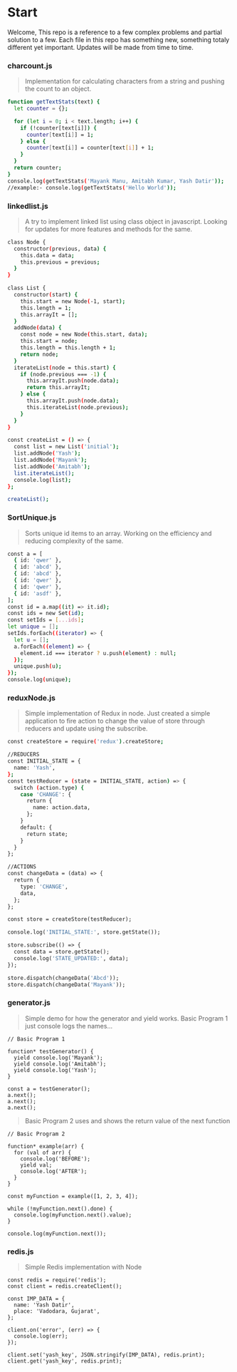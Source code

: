 # Start

Welcome, This repo is a reference to a few complex problems and partial solution to a few. Each file in this repo has something new, something totaly different yet important. Updates will be made from time to time.

### charcount.js

> Implementation for calculating characters from a string and pushing the count to an object.

```sh
function getTextStats(text) {
  let counter = {};

  for (let i = 0; i < text.length; i++) {
    if (!counter[text[i]]) {
      counter[text[i]] = 1;
    } else {
      counter[text[i]] = counter[text[i]] + 1;
    }
  }
  return counter;
}
console.log(getTextStats('Mayank Manu, Amitabh Kumar, Yash Datir'));
//example:- console.log(getTextStats('Hello World'));

```

### linkedlist.js

> A try to implement linked list using class object in javascript. Looking for updates for more features and methods for the same.

```sh
class Node {
  constructor(previous, data) {
    this.data = data;
    this.previous = previous;
  }
}

class List {
  constructor(start) {
    this.start = new Node(-1, start);
    this.length = 1;
    this.arrayIt = [];
  }
  addNode(data) {
    const node = new Node(this.start, data);
    this.start = node;
    this.length = this.length + 1;
    return node;
  }
  iterateList(node = this.start) {
    if (node.previous === -1) {
      this.arrayIt.push(node.data);
      return this.arrayIt;
    } else {
      this.arrayIt.push(node.data);
      this.iterateList(node.previous);
    }
  }
}

const createList = () => {
  const list = new List('initial');
  list.addNode('Yash');
  list.addNode('Mayank');
  list.addNode('Amitabh');
  list.iterateList();
  console.log(list);
};

createList();
```

### SortUnique.js

> Sorts unique id items to an array. Working on the efficiency and reducing complexity of the same.

```sh
const a = [
  { id: 'qwer' },
  { id: 'abcd' },
  { id: 'abcd' },
  { id: 'qwer' },
  { id: 'qwer' },
  { id: 'asdf' },
];
const id = a.map((it) => it.id);
const ids = new Set(id);
const setIds = [...ids];
let unique = [];
setIds.forEach((iterator) => {
  let u = [];
  a.forEach((element) => {
    element.id === iterator ? u.push(element) : null;
  });
  unique.push(u);
});
console.log(unique);
```

### reduxNode.js

> Simple implementation of Redux in node. Just created a simple application to fire action to change the value of store through reducers and update using the subscribe.

```sh
const createStore = require('redux').createStore;

//REDUCERS
const INITIAL_STATE = {
  name: 'Yash',
};
const testReducer = (state = INITIAL_STATE, action) => {
  switch (action.type) {
    case 'CHANGE': {
      return {
        name: action.data,
      };
    }
    default: {
      return state;
    }
  }
};

//ACTIONS
const changeData = (data) => {
  return {
    type: 'CHANGE',
    data,
  };
};

const store = createStore(testReducer);

console.log('INITIAL_STATE:', store.getState());

store.subscribe(() => {
  const data = store.getState();
  console.log('STATE_UPDATED:', data);
});

store.dispatch(changeData('Abcd'));
store.dispatch(changeData('Mayank'));

```

### generator.js

> Simple demo for how the generator and yield works. Basic Program 1 just console logs the names...

```
// Basic Program 1

function* testGenerator() {
  yield console.log('Mayank');
  yield console.log('Amitabh');
  yield console.log('Yash');
}

const a = testGenerator();
a.next();
a.next();
a.next();
```

> Basic Program 2 uses and shows the return value of the next function

```
// Basic Program 2

function* example(arr) {
  for (val of arr) {
    console.log('BEFORE');
    yield val;
    console.log('AFTER');
  }
}

const myFunction = example([1, 2, 3, 4]);

while (!myFunction.next().done) {
  console.log(myFunction.next().value);
}

console.log(myFunction.next());
```

### redis.js

> Simple Redis implementation with Node

```
const redis = require('redis');
const client = redis.createClient();

const IMP_DATA = {
  name: 'Yash Datir',
  place: 'Vadodara, Gujarat',
};

client.on('error', (err) => {
  console.log(err);
});

client.set('yash_key', JSON.stringify(IMP_DATA), redis.print);
client.get('yash_key', redis.print);

```
